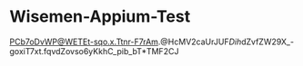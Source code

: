 # Wisemen-Appium-Test

PCb7oDvWP@WETEt-sqo.x.Ttnr-F7rAm.@HcMV2caUrJUF*Dih*dZvfZW29X_-goxiT7xt.fqvdZovso6yKkhC_pib_bT*TMF2CJ
